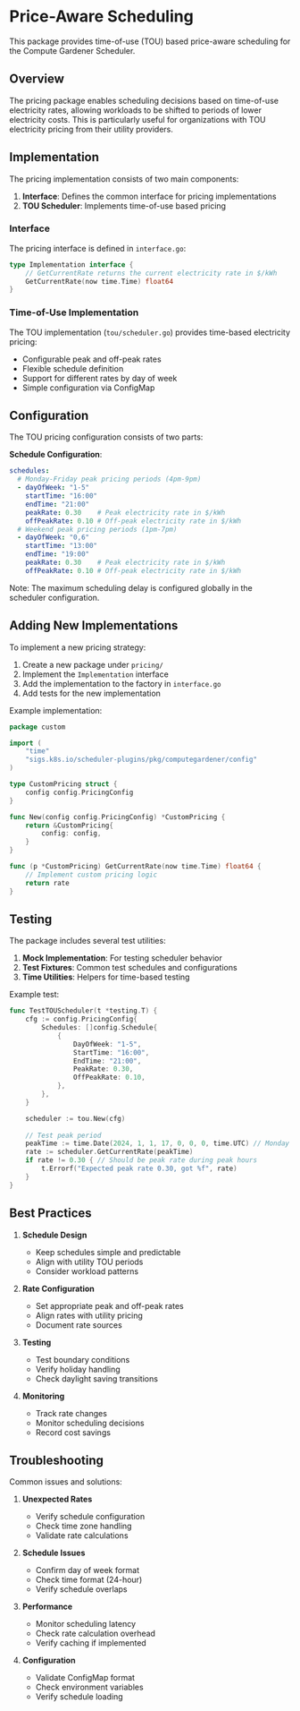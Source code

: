# Price-Aware Scheduling

This package provides time-of-use (TOU) based price-aware scheduling for the Compute Gardener Scheduler.

## Overview

The pricing package enables scheduling decisions based on time-of-use electricity rates, allowing workloads to be shifted to periods of lower electricity costs. This is particularly useful for organizations with TOU electricity pricing from their utility providers.

## Implementation

The pricing implementation consists of two main components:

1. **Interface**: Defines the common interface for pricing implementations
2. **TOU Scheduler**: Implements time-of-use based pricing

### Interface

The pricing interface is defined in `interface.go`:

```go
type Implementation interface {
    // GetCurrentRate returns the current electricity rate in $/kWh
    GetCurrentRate(now time.Time) float64
}
```

### Time-of-Use Implementation

The TOU implementation (`tou/scheduler.go`) provides time-based electricity pricing:

- Configurable peak and off-peak rates
- Flexible schedule definition
- Support for different rates by day of week
- Simple configuration via ConfigMap

## Configuration

The TOU pricing configuration consists of two parts:

**Schedule Configuration**:
```yaml
schedules:
  # Monday-Friday peak pricing periods (4pm-9pm)
  - dayOfWeek: "1-5"
    startTime: "16:00"
    endTime: "21:00"
    peakRate: 0.30    # Peak electricity rate in $/kWh
    offPeakRate: 0.10 # Off-peak electricity rate in $/kWh
  # Weekend peak pricing periods (1pm-7pm)
  - dayOfWeek: "0,6"
    startTime: "13:00"
    endTime: "19:00"
    peakRate: 0.30    # Peak electricity rate in $/kWh
    offPeakRate: 0.10 # Off-peak electricity rate in $/kWh
```

Note: The maximum scheduling delay is configured globally in the scheduler configuration.

## Adding New Implementations

To implement a new pricing strategy:

1. Create a new package under `pricing/`
2. Implement the `Implementation` interface
3. Add the implementation to the factory in `interface.go`
4. Add tests for the new implementation

Example implementation:

```go
package custom

import (
    "time"
    "sigs.k8s.io/scheduler-plugins/pkg/computegardener/config"
)

type CustomPricing struct {
    config config.PricingConfig
}

func New(config config.PricingConfig) *CustomPricing {
    return &CustomPricing{
        config: config,
    }
}

func (p *CustomPricing) GetCurrentRate(now time.Time) float64 {
    // Implement custom pricing logic
    return rate
}
```

## Testing

The package includes several test utilities:

1. **Mock Implementation**: For testing scheduler behavior
2. **Test Fixtures**: Common test schedules and configurations
3. **Time Utilities**: Helpers for time-based testing

Example test:
```go
func TestTOUScheduler(t *testing.T) {
    cfg := config.PricingConfig{
        Schedules: []config.Schedule{
            {
                DayOfWeek: "1-5",
                StartTime: "16:00",
                EndTime: "21:00",
                PeakRate: 0.30,
                OffPeakRate: 0.10,
            },
        },
    }

    scheduler := tou.New(cfg)
    
    // Test peak period
    peakTime := time.Date(2024, 1, 1, 17, 0, 0, 0, time.UTC) // Monday 5 PM
    rate := scheduler.GetCurrentRate(peakTime)
    if rate != 0.30 { // Should be peak rate during peak hours
        t.Errorf("Expected peak rate 0.30, got %f", rate)
    }
}
```

## Best Practices

1. **Schedule Design**
   - Keep schedules simple and predictable
   - Align with utility TOU periods
   - Consider workload patterns

2. **Rate Configuration**
   - Set appropriate peak and off-peak rates
   - Align rates with utility pricing
   - Document rate sources

3. **Testing**
   - Test boundary conditions
   - Verify holiday handling
   - Check daylight saving transitions

4. **Monitoring**
   - Track rate changes
   - Monitor scheduling decisions
   - Record cost savings

## Troubleshooting

Common issues and solutions:

1. **Unexpected Rates**
   - Verify schedule configuration
   - Check time zone handling
   - Validate rate calculations

2. **Schedule Issues**
   - Confirm day of week format
   - Check time format (24-hour)
   - Verify schedule overlaps

3. **Performance**
   - Monitor scheduling latency
   - Check rate calculation overhead
   - Verify caching if implemented

4. **Configuration**
   - Validate ConfigMap format
   - Check environment variables
   - Verify schedule loading
